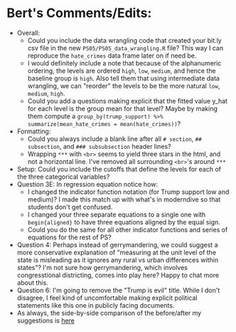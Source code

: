 # Bert's Comments/Edits:

* Overall:
    + Could you include the data wrangling code that created your bit.ly csv file in the new `PS05/PS05_data_wrangling.R` file? This way I can reproduce the `hate_crimes` data frame later on if need be.
    + I would definitely include a note that because of the alphanumeric ordering, the levels are ordered `high`, `low`, `medium`, and hence the baseline group is `high`. Also tell them that using intermediate data wrangling, we can "reorder" the levels to be the more natural `low`, `medium`, `high`.
    + Could you add a questions making explicit that the fitted value y_hat for each level is the group mean for that level? Maybe by making them compute a `group_by(trump_support) %>% summarize(mean_hate_crimes = mean(hate_crimes))`?
* Formatting:
    + Could you always include a blank line after all `# section`, `## subsection`, and `### subsubsection` header lines?
    + Wrapping `***` with `<br>` seems to yield three stars in the html, and not a horizontal line. I've removed all surrounding `<br>`'s around `***`
* Setup: Could you include the cutoffs that define the levels for each of the three categorical variables?
* Question 3E: In regression equation notice how:
    + I changed the indicator function notation (for Trump support low and medium)? I made this match up with what's in moderndive so that students don't get confused.
    + I changed your three separate equations to a single one with `begin{aligned}` to have three equations aligned by the equal sign.  
    + Could you do the same for all other indicator functions and series of equations for the rest of PS?
* Question 4: Perhaps instead of gerrymandering, we could suggest a more conservative explanation of "measuring at the unit level of the state is misleading as it ignores any rural vs urban differences within states"? I'm not sure how gerrymandering, which involves congresstional districting, comes into play here? Happy to chat more about this.
* Question 6: I'm going to remove the "Trump is evil" title. While I don't disagree, I feel kind of uncomfortable making explicit political statements like this one in publicly facing documents. 
* As always, the side-by-side comparison of the before/after my suggestions is [here](https://github.com/rudeboybert/moderndive_labs/pull/6/files?utf8=%E2%9C%93&diff=split&w=1)